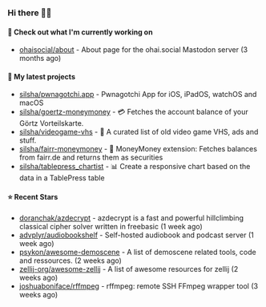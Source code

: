 ### Hi there 🦊👋

#### 👷 Check out what I'm currently working on

- [ohaisocial/about](https://github.com/ohaisocial/about) - About page for the ohai.social Mastodon server (3 months ago)

#### 🌱 My latest projects

- [silsha/pwnagotchi.app](https://github.com/silsha/pwnagotchi.app) - Pwnagotchi App for iOS, iPadOS, watchOS and macOS
- [silsha/goertz-moneymoney](https://github.com/silsha/goertz-moneymoney) - 💳 Fetches the account balance of your Görtz Vorteilskarte.
- [silsha/videogame-vhs](https://github.com/silsha/videogame-vhs) - 👾 A curated list of old video game VHS, ads and stuff.
- [silsha/fairr-moneymoney](https://github.com/silsha/fairr-moneymoney) - 💸 MoneyMoney extension: Fetches balances from fairr.de and returns them as securities
- [silsha/tablepress_chartist](https://github.com/silsha/tablepress_chartist) - 📊 Create a responsive chart based on the data in a TablePress table

#### ⭐ Recent Stars

- [doranchak/azdecrypt](https://github.com/doranchak/azdecrypt) - azdecrypt is a fast and powerful hillclimbing classical cipher solver written in freebasic (1 week ago)
- [advplyr/audiobookshelf](https://github.com/advplyr/audiobookshelf) - Self-hosted audiobook and podcast server (1 week ago)
- [psykon/awesome-demoscene](https://github.com/psykon/awesome-demoscene) - A list of demoscene related tools, code and ressources. (2 weeks ago)
- [zellij-org/awesome-zellij](https://github.com/zellij-org/awesome-zellij) -  A list of awesome resources for zellij (2 weeks ago)
- [joshuaboniface/rffmpeg](https://github.com/joshuaboniface/rffmpeg) - rffmpeg: remote SSH FFmpeg wrapper tool (3 weeks ago)
